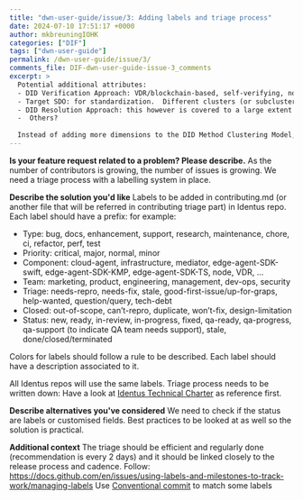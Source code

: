```yaml
---
title: "dwn-user-guide/issue/3: Adding labels and triage process"
date: 2024-07-10 17:51:17 +0000
author: mkbreuningIOHK
categories: ["DIF"]
tags: ["dwn-user-guide"]
permalink: /dwn-user-guide/issue/3/
comments_file: DIF-dwn-user-guide-issue-3_comments
excerpt: >
  Potential additional attributes:  - DID Verification Approach: VDR/blockchain-based, self-verifying, not applicable, ... etc.  - Target SDO: for standardization.  Different clusters (or subclusters) may want to target different SDOs ...e.g. W3C, IETF, European, ...?  - DID Resolution Approach: this however is covered to a large extent by the column labels/horizontal axis  -  Others?    Instead of adding more dimensions to the DID Method Clustering Model, we can allow a DID Method to have multiple additional attributes/properties.  These, in turn, can be used to create sub-clusters of methods within a cluster (with corresponding sub-circles and sub-circle membership).
---
```

**Is your feature request related to a problem? Please describe.**
As the number of contributors is growing, the number of issues is growing. We need a triage process with a labelling system in place.

**Describe the solution you'd like**
Labels to be added in contributing.md (or another file that will be referred in contributing triage part) in Identus repo.
Each label should have a prefix: for example:
- Type: bug, docs, enhancement, support, research, maintenance, chore, ci, refactor, perf, test 
- Priority: critical, major, normal, minor
- Component: cloud-agent, infrastructure, mediator, edge-agent-SDK-swift, edge-agent-SDK-KMP, edge-agent-SDK-TS, node, VDR, ... 
- Team: marketing, product, engineering, management, dev-ops, security
- Triage: needs-repro, needs-fix, stale, good-first-issue/up-for-graps, help-wanted, question/query, tech-debt
- Closed: out-of-scope, can’t-repro, duplicate, won’t-fix, design-limitation
- Status: new, ready, in-review, in-progress, fixed, qa-ready, qa-progress, qa-support (to indicate QA team needs support), stale, done/closed/terminated

Colors for labels should follow a rule to be described.
Each label should have a description associated to it.

All Identus repos will use the same labels.
Triage process needs to be written down: Have a look at [Identus Technical Charter](https://docs.google.com/document/d/1FmuBuSz79Yvnv87HZLhhMEMp-VrztuIHyiaMgoIKZE8/edit) as reference first.

**Describe alternatives you've considered**
We need to check if the status are labels or customised fields.
Best practices to be looked at as well so the solution is practical.

**Additional context**
The triage should be efficient and regularly done (recommendation is every 2 days) and it should be linked closely to the release process and cadence.
Follow: https://docs.github.com/en/issues/using-labels-and-milestones-to-track-work/managing-labels
Use [Conventional commit](https://www.conventionalcommits.org/en/v1.0.0/) to match some labels 